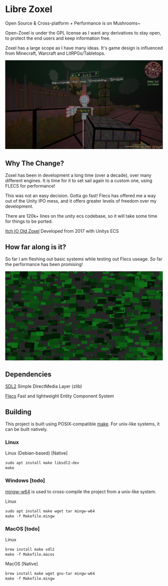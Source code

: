 # Libre Zoxel

Open Source & Cross-platform + Performance is on Mushrooms~

Open-Zoxel is under the GPL license as I want any derivatives to stay open, to protect the end users and keep information free.

Zoxel has a large scope as I have many ideas. It's game design is influenced from Minecraft, Warcraft and LitRPGs/Tabletops.

![Le Old Zoxel](/screenshots/KEyHna.png?raw=false "Le Old Zoxel")

## Why The Change?

Zoxel has been in development a long time (over a decade), over many different engines. It is time for it to set sail again to a custom one, using FLECS for performance!

This was not an easy decision. Gotta go fast! Flecs has offered me a way out of the Unity IPO mess, and it offers greater levels of freedom over my development.

There are 120k+ lines on the unity ecs codebase, so it will take some time for things to be ported.

[Itch IO Old Zoxel](https://deus0.itch.io/zoxel) Developed from 2017 with Unitys ECS

## How far along is it?

So far I am fleshing out basic systems while testing out Flecs useage. So far the performance has been promising!

![El Libre Zoxel](/screenshots/W41sdfh.png?raw=false "El Libre Zoxel")

## Dependencies

[SDL2](https://www.libsdl.org/index.php) Simple DirectMedia Layer (zlib)

[Flecs](https://github.com/SanderMertens/flecs) Fast and lightweight Entity Component System

## Building
This project is built using POSIX-compatible [make](https://pubs.opengroup.org/onlinepubs/009695399/utilities/make.html).
For unix-like systems, it can be built natively.

### Linux

Linux (Debian-based) [Native]
```
sudo apt install make libsdl2-dev
make
```

### Windows [todo]

[mingw-w64](http://mingw-w64.org/doku.php) is used to cross-compile the project from a unix-like system.

Linux
```
sudo apt install make wget tar mingw-w64
make -f Makefile.mingw
```


### MacOS [todo]

Linux
```
brew install make sdl2
make -f Makefile.macos
```

MacOS [Native]
```
brew install make wget gnu-tar mingw-w64
make -f Makefile.mingw
```
